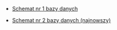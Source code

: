 
- [Schemat nr 1 bazy danych](https://app.diagrams.net/#G12X2LKT4u7Lqhphsgrj9VhkyzBDn7-phS#%7B%22pageId%22%3A%22efa7a0a1-bf9b-a30e-e6df-94a7791c09e9%22%7D)

- [Schemat nr 2 bazy danych (najnowszy)](https://app.diagrams.net/#G1lT2o7DabRBhLUQy7zTMZKiyE9vYZc-mH#%7B%22pageId%22%3A%22rh1ixgwVU8vLmOOVe_cd%22%7D)
